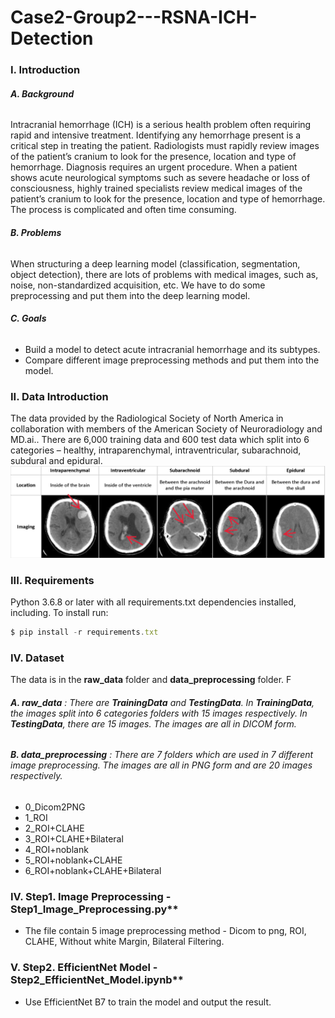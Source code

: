 # Case2-Group2---RSNA-ICH-Detection
### I. Introduction
###### **A. Background**
Intracranial hemorrhage (ICH) is a serious health problem often requiring rapid and intensive treatment. Identifying any hemorrhage present is a critical step in treating the patient. Radiologists must rapidly review images of the patient’s cranium to look for the presence, location and type of hemorrhage. 
Diagnosis requires an urgent procedure. When a patient shows acute neurological symptoms such as severe headache or loss of consciousness, highly trained specialists review medical images of the patient’s cranium to look for the presence, location and type of hemorrhage. The process is complicated and often time consuming.

###### **B. Problems**
When structuring a deep learning model (classification, segmentation, object detection), there are lots of problems with medical images, such as, noise, non-standardized acquisition, etc. We have to do some preprocessing and put them into the deep learning model. 

###### **C. Goals**
* Build a model to detect acute intracranial hemorrhage and its subtypes.
* Compare different image preprocessing methods and put them into the model.

### II. Data Introduction
The data provided by the Radiological Society of North America in collaboration with members of the American Society of Neuroradiology and MD.ai.. There are 6,000 training data and 600 test data which split into 6 categories – healthy, intraparenchymal, intraventricular, subarachnoid, subdural and epidural. 
![image](https://github.com/ChiLing-Kao/Case2-Group2---RSNA-ICH-Detection/blob/main/image.png)

### III. Requirements
Python 3.6.8 or later with all requirements.txt dependencies installed, including. To install run:
```js
$ pip install -r requirements.txt
```

### IV. Dataset
The data is in the **raw_data** folder and **data_preprocessing** folder. F
###### **A. raw_data** : There are **TrainingData** and **TestingData**. In **TrainingData**, the images split into 6 categories folders with 15 images respectively. In **TestingData**, there are 15 images. The images are all in DICOM form.
###### **B. data_preprocessing** : There are 7 folders which are used in 7 different image preprocessing. The images are all in PNG form and are 20 images respectively.
* 0_Dicom2PNG
* 1_ROI
* 2_ROI+CLAHE
* 3_ROI+CLAHE+Bilateral
* 4_ROI+noblank
* 5_ROI+noblank+CLAHE
* 6_ROI+noblank+CLAHE+Bilateral

### IV. Step1. Image Preprocessing - Step1_Image_Preprocessing.py**
* The file contain 5 image preprocessing method - Dicom to png, ROI, CLAHE, Without white Margin, Bilateral Filtering.

### V. Step2. EfficientNet Model - Step2_EfficientNet_Model.ipynb**
* Use EfficientNet B7 to train the model and output the result.

